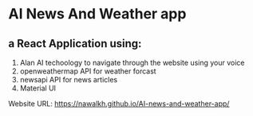 # AI News And Weather app
## a React Application using:
1. Alan AI techoology to navigate through the website using your voice 
2. openweathermap API for weather forcast
3. newsapi API for news articles
4. Material UI 

Website URL: https://nawalkh.github.io/AI-news-and-weather-app/
